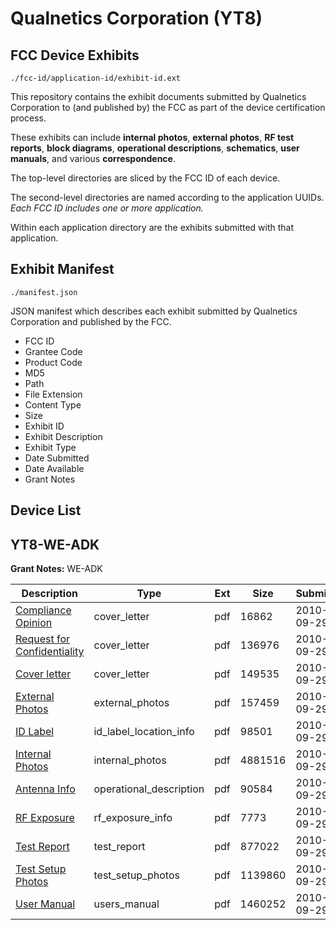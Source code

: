 # Qualnetics Corporation (YT8)
## FCC Device Exhibits

```
./fcc-id/application-id/exhibit-id.ext
```

This repository contains the exhibit documents submitted by Qualnetics Corporation to (and published by) the FCC as part of the device certification process.

These exhibits can include **internal photos**, **external photos**, **RF test reports**, **block diagrams**, **operational descriptions**, **schematics**, **user manuals**, and various **correspondence**.

The top-level directories are sliced by the FCC ID of each device.

The second-level directories are named according to the application UUIDs. *Each FCC ID includes one or more application.*

Within each application directory are the exhibits submitted with that application. 

## Exhibit Manifest

```
./manifest.json
```

JSON manifest which describes each exhibit submitted by Qualnetics Corporation and published by the FCC.

- FCC ID
- Grantee Code
- Product Code
- MD5
- Path
- File Extension
- Content Type
- Size
- Exhibit ID
- Exhibit Description
- Exhibit Type
- Date Submitted
- Date Available
- Grant Notes

## Device List
## YT8-WE-ADK
**Grant Notes:** WE-ADK

| Description | Type | Ext | Size | Submitted | Available |
| ----------- | ---- | --- | ---- | --------- | --------- |
| [Compliance Opinion](YT8-WE-ADK/c28e481e6c9e096996a9766af0627922/1351467.pdf) | cover_letter | pdf | 16862 | 2010-09-29 | 2010-09-29 |
| [Request for Confidentiality](YT8-WE-ADK/c28e481e6c9e096996a9766af0627922/1351468.pdf) | cover_letter | pdf | 136976 | 2010-09-29 | 2010-09-29 |
| [Cover letter](YT8-WE-ADK/c28e481e6c9e096996a9766af0627922/1351469.pdf) | cover_letter | pdf | 149535 | 2010-09-29 | 2010-09-29 |
| [External Photos](YT8-WE-ADK/c28e481e6c9e096996a9766af0627922/1351470.pdf) | external_photos | pdf | 157459 | 2010-09-29 | 2010-09-29 |
| [ID Label](YT8-WE-ADK/c28e481e6c9e096996a9766af0627922/1351471.pdf) | id_label_location_info | pdf | 98501 | 2010-09-29 | 2010-09-29 |
| [Internal Photos](YT8-WE-ADK/c28e481e6c9e096996a9766af0627922/1351474.pdf) | internal_photos | pdf | 4881516 | 2010-09-29 | 2010-09-29 |
| [Antenna Info](YT8-WE-ADK/c28e481e6c9e096996a9766af0627922/1351466.pdf) | operational_description | pdf | 90584 | 2010-09-29 | 2010-09-29 |
| [RF Exposure](YT8-WE-ADK/c28e481e6c9e096996a9766af0627922/1351477.pdf) | rf_exposure_info | pdf | 7773 | 2010-09-29 | 2010-09-29 |
| [Test Report](YT8-WE-ADK/c28e481e6c9e096996a9766af0627922/1351476.pdf) | test_report | pdf | 877022 | 2010-09-29 | 2010-09-29 |
| [Test Setup Photos](YT8-WE-ADK/c28e481e6c9e096996a9766af0627922/1351479.pdf) | test_setup_photos | pdf | 1139860 | 2010-09-29 | 2010-09-29 |
| [User Manual](YT8-WE-ADK/c28e481e6c9e096996a9766af0627922/1351473.pdf) | users_manual | pdf | 1460252 | 2010-09-29 | 2010-09-29 |
